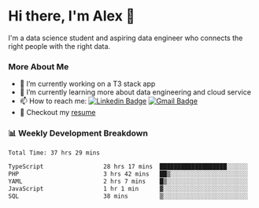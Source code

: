 # Hi there, I'm Alex  👋

I'm a data science student and aspiring data engineer who connects the right people with the right data. 

### More About Me

- 🔭 I’m currently working on a T3 stack app
- 🌱 I’m currently learning more about data engineering and cloud service
- 📫 How to reach me: [![Linkedin Badge](https://img.shields.io/badge/Alex%20Chen-blue?style=flat&logo=linkedin&labelColor=blue&link=https://www.linkedin.com/in/alex-chen-112523chen)](https://www.linkedin.com/in/alex-chen-112523chen/) [![Gmail Badge](https://img.shields.io/badge/-Alex%20Chen-c14438?style=flat&logo=Gmail&logoColor=white&link=mailto:itsalexchen@gmail.com)](mailto:itsalexchen@gmail.com)
- 📝 Checkout my [resume](https://112523chen.vercel.app/AlexChenResume.pdf)


### 📊 Weekly Development Breakdown
<!--START_SECTION:waka-->

```txt
Total Time: 37 hrs 29 mins

TypeScript                 28 hrs 17 mins  ███████████████████░░░░░░   75.42 %
PHP                        3 hrs 42 mins   ██▒░░░░░░░░░░░░░░░░░░░░░░   09.88 %
YAML                       2 hrs 7 mins    █▒░░░░░░░░░░░░░░░░░░░░░░░   05.68 %
JavaScript                 1 hr 1 min      ▓░░░░░░░░░░░░░░░░░░░░░░░░   02.74 %
SQL                        38 mins         ▒░░░░░░░░░░░░░░░░░░░░░░░░   01.72 %
```

<!--END_SECTION:waka-->
